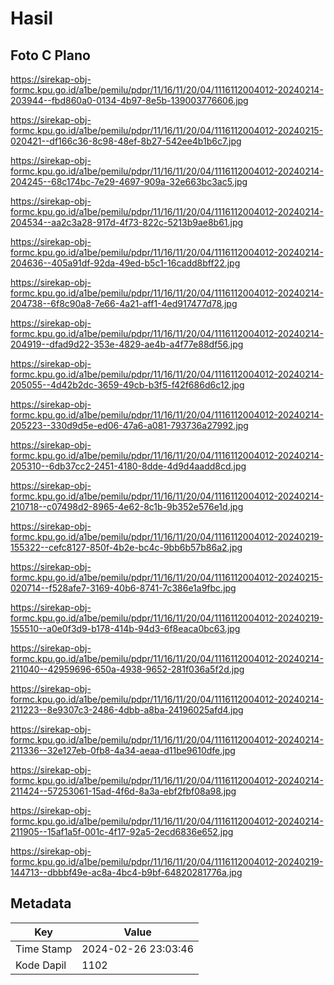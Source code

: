 # Hasil

## Foto C Plano

https://sirekap-obj-formc.kpu.go.id/a1be/pemilu/pdpr/11/16/11/20/04/1116112004012-20240214-203944--fbd860a0-0134-4b97-8e5b-139003776606.jpg

https://sirekap-obj-formc.kpu.go.id/a1be/pemilu/pdpr/11/16/11/20/04/1116112004012-20240215-020421--df166c36-8c98-48ef-8b27-542ee4b1b6c7.jpg

https://sirekap-obj-formc.kpu.go.id/a1be/pemilu/pdpr/11/16/11/20/04/1116112004012-20240214-204245--68c174bc-7e29-4697-909a-32e663bc3ac5.jpg

https://sirekap-obj-formc.kpu.go.id/a1be/pemilu/pdpr/11/16/11/20/04/1116112004012-20240214-204534--aa2c3a28-917d-4f73-822c-5213b9ae8b61.jpg

https://sirekap-obj-formc.kpu.go.id/a1be/pemilu/pdpr/11/16/11/20/04/1116112004012-20240214-204636--405a91df-92da-49ed-b5c1-16cadd8bff22.jpg

https://sirekap-obj-formc.kpu.go.id/a1be/pemilu/pdpr/11/16/11/20/04/1116112004012-20240214-204738--6f8c90a8-7e66-4a21-aff1-4ed917477d78.jpg

https://sirekap-obj-formc.kpu.go.id/a1be/pemilu/pdpr/11/16/11/20/04/1116112004012-20240214-204919--dfad9d22-353e-4829-ae4b-a4f77e88df56.jpg

https://sirekap-obj-formc.kpu.go.id/a1be/pemilu/pdpr/11/16/11/20/04/1116112004012-20240214-205055--4d42b2dc-3659-49cb-b3f5-f42f686d6c12.jpg

https://sirekap-obj-formc.kpu.go.id/a1be/pemilu/pdpr/11/16/11/20/04/1116112004012-20240214-205223--330d9d5e-ed06-47a6-a081-793736a27992.jpg

https://sirekap-obj-formc.kpu.go.id/a1be/pemilu/pdpr/11/16/11/20/04/1116112004012-20240214-205310--6db37cc2-2451-4180-8dde-4d9d4aadd8cd.jpg

https://sirekap-obj-formc.kpu.go.id/a1be/pemilu/pdpr/11/16/11/20/04/1116112004012-20240214-210718--c07498d2-8965-4e62-8c1b-9b352e576e1d.jpg

https://sirekap-obj-formc.kpu.go.id/a1be/pemilu/pdpr/11/16/11/20/04/1116112004012-20240219-155322--cefc8127-850f-4b2e-bc4c-9bb6b57b86a2.jpg

https://sirekap-obj-formc.kpu.go.id/a1be/pemilu/pdpr/11/16/11/20/04/1116112004012-20240215-020714--f528afe7-3169-40b6-8741-7c386e1a9fbc.jpg

https://sirekap-obj-formc.kpu.go.id/a1be/pemilu/pdpr/11/16/11/20/04/1116112004012-20240219-155510--a0e0f3d9-b178-414b-94d3-6f8eaca0bc63.jpg

https://sirekap-obj-formc.kpu.go.id/a1be/pemilu/pdpr/11/16/11/20/04/1116112004012-20240214-211040--42959696-650a-4938-9652-281f036a5f2d.jpg

https://sirekap-obj-formc.kpu.go.id/a1be/pemilu/pdpr/11/16/11/20/04/1116112004012-20240214-211223--8e9307c3-2486-4dbb-a8ba-24196025afd4.jpg

https://sirekap-obj-formc.kpu.go.id/a1be/pemilu/pdpr/11/16/11/20/04/1116112004012-20240214-211336--32e127eb-0fb8-4a34-aeaa-d11be9610dfe.jpg

https://sirekap-obj-formc.kpu.go.id/a1be/pemilu/pdpr/11/16/11/20/04/1116112004012-20240214-211424--57253061-15ad-4f6d-8a3a-ebf2fbf08a98.jpg

https://sirekap-obj-formc.kpu.go.id/a1be/pemilu/pdpr/11/16/11/20/04/1116112004012-20240214-211905--15af1a5f-001c-4f17-92a5-2ecd6836e652.jpg

https://sirekap-obj-formc.kpu.go.id/a1be/pemilu/pdpr/11/16/11/20/04/1116112004012-20240219-144713--dbbbf49e-ac8a-4bc4-b9bf-64820281776a.jpg


## Metadata

| Key        | Value               |
| ---------- | ------------------- |
| Time Stamp | 2024-02-26 23:03:46 |
| Kode Dapil | 1102                |



